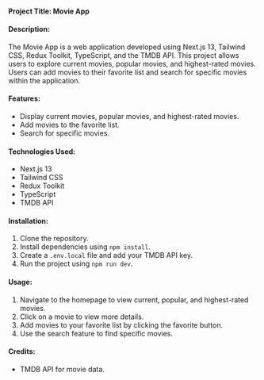 #### Project Title: Movie App

#### Description:
The Movie App is a web application developed using Next.js 13, Tailwind CSS, Redux Toolkit, TypeScript, and the TMDB API. This project allows users to explore current movies, popular movies, and highest-rated movies. Users can add movies to their favorite list and search for specific movies within the application.

#### Features:
- Display current movies, popular movies, and highest-rated movies.
- Add movies to the favorite list.
- Search for specific movies.

#### Technologies Used:
- Next.js 13
- Tailwind CSS
- Redux Toolkit
- TypeScript
- TMDB API

#### Installation:
1. Clone the repository.
2. Install dependencies using `npm install`.
3. Create a `.env.local` file and add your TMDB API key.
4. Run the project using `npm run dev`.

#### Usage:
1. Navigate to the homepage to view current, popular, and highest-rated movies.
2. Click on a movie to view more details.
3. Add movies to your favorite list by clicking the favorite button.
4. Use the search feature to find specific movies.

#### Credits:
- TMDB API for movie data.

